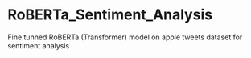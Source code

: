 # RoBERTa_Sentiment_Analysis
Fine tunned RoBERTa (Transformer) model on apple tweets dataset for sentiment analysis

